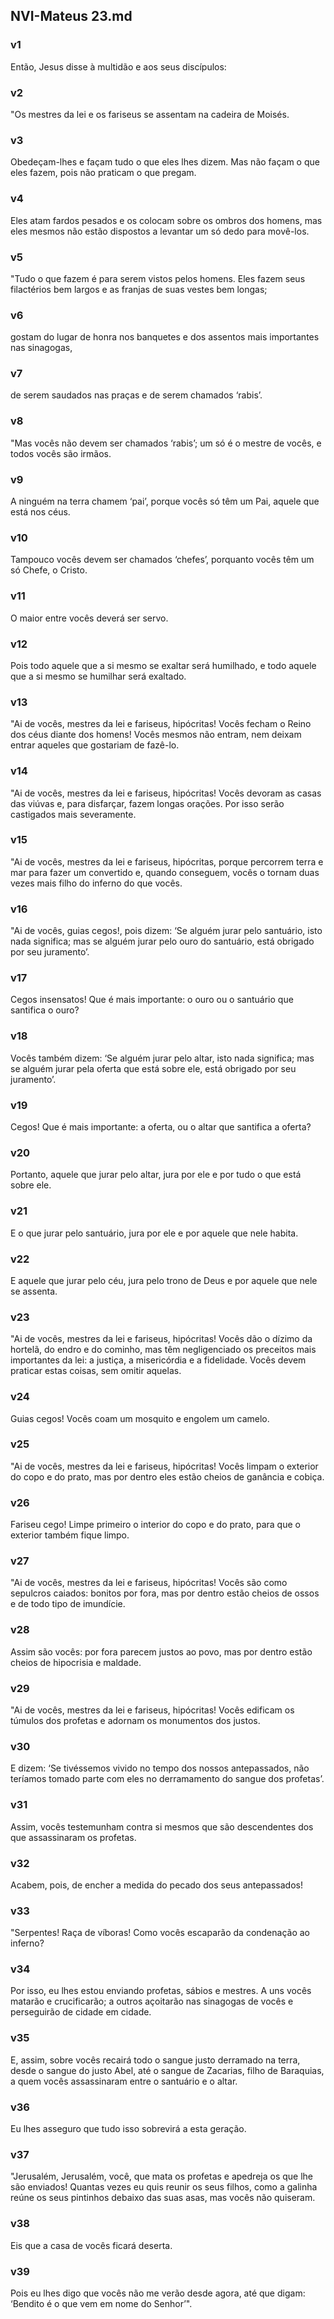 ## NVI-Mateus 23.md
### v1
 Então, Jesus disse à multidão e aos seus discípulos:
### v2
 "Os mestres da lei e os fariseus se assentam na cadeira de Moisés.
### v3
 Obedeçam-lhes e façam tudo o que eles lhes dizem. Mas não façam o que eles fazem, pois não praticam o que pregam.
### v4
 Eles atam fardos pesados e os colocam sobre os ombros dos homens, mas eles mesmos não estão dispostos a levantar um só dedo para movê-los.
### v5
 "Tudo o que fazem é para serem vistos pelos homens. Eles fazem seus filactérios bem largos e as franjas de suas vestes bem longas;
### v6
 gostam do lugar de honra nos banquetes e dos assentos mais importantes nas sinagogas,
### v7
 de serem saudados nas praças e de serem chamados ‘rabis’.
### v8
 "Mas vocês não devem ser chamados ‘rabis’; um só é o mestre de vocês, e todos vocês são irmãos.
### v9
 A ninguém na terra chamem ‘pai’, porque vocês só têm um Pai, aquele que está nos céus.
### v10
 Tampouco vocês devem ser chamados ‘chefes’, porquanto vocês têm um só Chefe, o Cristo.
### v11
 O maior entre vocês deverá ser servo.
### v12
 Pois todo aquele que a si mesmo se exaltar será humilhado, e todo aquele que a si mesmo se humilhar será exaltado.
### v13
 "Ai de vocês, mestres da lei e fariseus, hipócritas! Vocês fecham o Reino dos céus diante dos homens! Vocês mesmos não entram, nem deixam entrar aqueles que gostariam de fazê-lo.
### v14
 "Ai de vocês, mestres da lei e fariseus, hipócritas! Vocês devoram as casas das viúvas e, para disfarçar, fazem longas orações. Por isso serão castigados mais severamente.
### v15
 "Ai de vocês, mestres da lei e fariseus, hipócritas, porque percorrem terra e mar para fazer um convertido e, quando conseguem, vocês o tornam duas vezes mais filho do inferno do que vocês.
### v16
 "Ai de vocês, guias cegos!, pois dizem: ‘Se alguém jurar pelo santuário, isto nada significa; mas se alguém jurar pelo ouro do santuário, está obrigado por seu juramento’.
### v17
 Cegos insensatos! Que é mais importante: o ouro ou o santuário que santifica o ouro?
### v18
 Vocês também dizem: ‘Se alguém jurar pelo altar, isto nada significa; mas se alguém jurar pela oferta que está sobre ele, está obrigado por seu juramento’.
### v19
 Cegos! Que é mais importante: a oferta, ou o altar que santifica a oferta?
### v20
 Portanto, aquele que jurar pelo altar, jura por ele e por tudo o que está sobre ele.
### v21
 E o que jurar pelo santuário, jura por ele e por aquele que nele habita.
### v22
 E aquele que jurar pelo céu, jura pelo trono de Deus e por aquele que nele se assenta.
### v23
 "Ai de vocês, mestres da lei e fariseus, hipócritas! Vocês dão o dízimo da hortelã, do endro e do cominho, mas têm negligenciado os preceitos mais importantes da lei: a justiça, a misericórdia e a fidelidade. Vocês devem praticar estas coisas, sem omitir aquelas.
### v24
 Guias cegos! Vocês coam um mosquito e engolem um camelo.
### v25
 "Ai de vocês, mestres da lei e fariseus, hipócritas! Vocês limpam o exterior do copo e do prato, mas por dentro eles estão cheios de ganância e cobiça.
### v26
 Fariseu cego! Limpe primeiro o interior do copo e do prato, para que o exterior também fique limpo.
### v27
 "Ai de vocês, mestres da lei e fariseus, hipócritas! Vocês são como sepulcros caiados: bonitos por fora, mas por dentro estão cheios de ossos e de todo tipo de imundície.
### v28
 Assim são vocês: por fora parecem justos ao povo, mas por dentro estão cheios de hipocrisia e maldade.
### v29
 "Ai de vocês, mestres da lei e fariseus, hipócritas! Vocês edificam os túmulos dos profetas e adornam os monumentos dos justos.
### v30
 E dizem: ‘Se tivéssemos vivido no tempo dos nossos antepassados, não teríamos tomado parte com eles no derramamento do sangue dos profetas’.
### v31
 Assim, vocês testemunham contra si mesmos que são descendentes dos que assassinaram os profetas.
### v32
 Acabem, pois, de encher a medida do pecado dos seus antepassados!
### v33
 "Serpentes! Raça de víboras! Como vocês escaparão da condenação ao inferno?
### v34
 Por isso, eu lhes estou enviando profetas, sábios e mestres. A uns vocês matarão e crucificarão; a outros açoitarão nas sinagogas de vocês e perseguirão de cidade em cidade.
### v35
 E, assim, sobre vocês recairá todo o sangue justo derramado na terra, desde o sangue do justo Abel, até o sangue de Zacarias, filho de Baraquias, a quem vocês assassinaram entre o santuário e o altar.
### v36
 Eu lhes asseguro que tudo isso sobrevirá a esta geração.
### v37
 "Jerusalém, Jerusalém, você, que mata os profetas e apedreja os que lhe são enviados! Quantas vezes eu quis reunir os seus filhos, como a galinha reúne os seus pintinhos debaixo das suas asas, mas vocês não quiseram.
### v38
 Eis que a casa de vocês ficará deserta.
### v39
 Pois eu lhes digo que vocês não me verão desde agora, até que digam: ‘Bendito é o que vem em nome do Senhor’".
